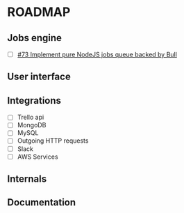 # ROADMAP

## Jobs engine

- [ ] [#73 Implement pure NodeJS jobs queue backed by Bull](https://github.com/tideflow-io/tideflow/issues/73)

## User interface

## Integrations

- [ ] Trello api 
- [ ] MongoDB 
- [ ] MySQL 
- [ ] Outgoing HTTP requests 
- [ ] Slack 
- [ ] AWS Services 

## Internals

## Documentation
